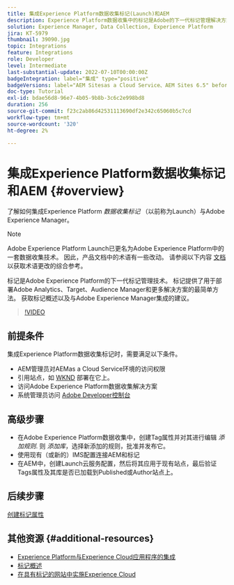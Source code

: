 ```yaml
---
title: 集成Experience Platform数据收集标记(Launch)和AEM
description: Experience Platform数据收集中的标记是Adobe的下一代标记管理解决方案，是部署Adobe Analytics、Target、Audience Manager和更多解决方案的最佳方法。 获取标记（以前称为Launch）的概述以及与Adobe Experience Manager集成的建议。
solution: Experience Manager, Data Collection, Experience Platform
jira: KT-5979
thumbnail: 39090.jpg
topic: Integrations
feature: Integrations
role: Developer
level: Intermediate
last-substantial-update: 2022-07-10T00:00:00Z
badgeIntegration: label="集成" type="positive"
badgeVersions: label="AEM Sitesas a Cloud Service、AEM Sites 6.5" before-title="false"
doc-type: Tutorial
exl-id: bdae56d8-96e7-4b05-9b8b-3c6c2e998bd8
duration: 256
source-git-commit: f23c2ab86d42531113690df2e342c65060b5c7cd
workflow-type: tm+mt
source-wordcount: '320'
ht-degree: 2%

---
```


# 集成Experience Platform数据收集标记和AEM {#overview}

了解如何集成Experience Platform _数据收集标记_ （以前称为Launch）与Adobe Experience Manager。

>[!NOTE]
>
>Adobe Experience Platform Launch已更名为Adobe Experience Platform中的一套数据收集技术。 因此，产品文档中的术语有一些改动。 请参阅以下内容 [文档](https://experienceleague.adobe.com/docs/experience-platform/tags/term-updates.html) 以获取术语更改的综合参考。


标记是Adobe Experience Platform的下一代标记管理技术。 标记提供了用于部署Adobe Analytics、Target、Audience Manager和更多解决方案的最简单方法。 获取标记概述以及与Adobe Experience Manager集成的建议。

>[!VIDEO](https://video.tv.adobe.com/v/3417061?quality=12&learn=on)


## 前提条件

集成Experience Platform数据收集标记时，需要满足以下条件。

+ AEM管理员对AEMas a Cloud Service环境的访问权限
+ 引用站点，如 [WKND](https://github.com/adobe/aem-guides-wknd) 部署在它上。
+ 访问Adobe Experience Platform数据收集解决方案
+ 系统管理员访问 [Adobe Developer控制台](https://developer.adobe.com/developer-console/)


## 高级步骤

+ 在Adobe Experience Platform数据收集中，创建Tag属性并对其进行编辑 _添加规则_. 则 _添加库_，选择新添加的规则，批准并发布它。
+ 使用现有（或新的）IMS配置连接AEM和标记
+ 在AEM中，创建Launch云服务配置，然后将其应用于现有站点，最后验证Tags属性及其库是否已加载到Published或Author站点上。

## 后续步骤

[创建标记属性](create-tag-property.md)

## 其他资源 {#additional-resources}

+ [Experience Platform与Experience Cloud应用程序的集成](https://experienceleague.adobe.com/docs/platform-learn/tutorials/intro-to-platform/integrations-with-experience-cloud-applications.html)
+ [标记概述](https://experienceleague.adobe.com/docs/experience-platform/tags/home.html)
+ [在具有标记的网站中实施Experience Cloud](https://experienceleague.adobe.com/docs/platform-learn/implement-in-websites/overview.html)
